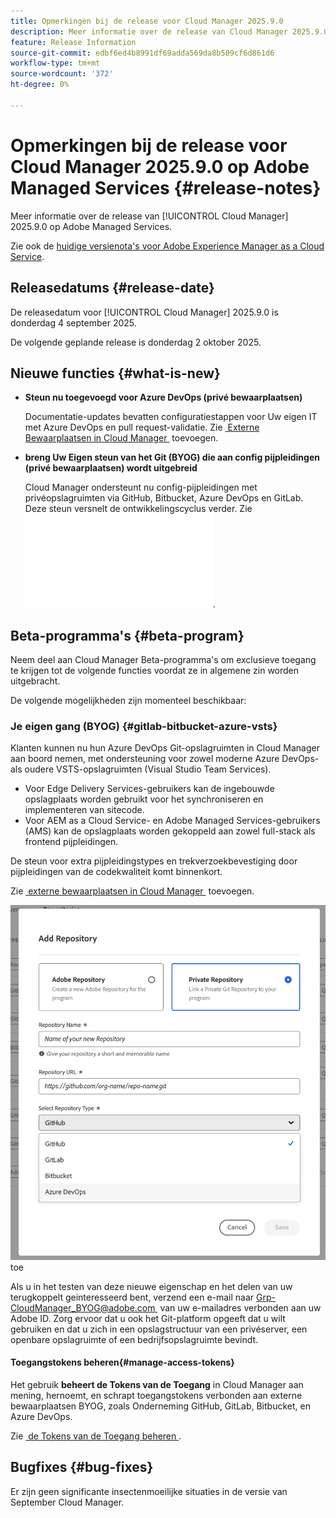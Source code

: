 ```yaml
---
title: Opmerkingen bij de release voor Cloud Manager 2025.9.0
description: Meer informatie over de release van Cloud Manager 2025.9.0 op Adobe Managed Services.
feature: Release Information
source-git-commit: edbf6ed4b8991df69adda569da8b509cf6d861d6
workflow-type: tm+mt
source-wordcount: '372'
ht-degree: 0%

---
```


# Opmerkingen bij de release voor Cloud Manager 2025.9.0 op Adobe Managed Services {#release-notes}

<!-- RELEASE WIKI  https://wiki.corp.adobe.com/display/DMSArchitecture/Cloud+Manager+2025.04.0+Release -->

Meer informatie over de release van [!UICONTROL Cloud Manager] 2025.9.0 op Adobe Managed Services.

Zie ook de [&#x200B; huidige versienota&#39;s voor Adobe Experience Manager as a Cloud Service &#x200B;](https://experienceleague.adobe.com/en/docs/experience-manager-cloud-service/content/release-notes/home).

## Releasedatums {#release-date}

De releasedatum voor [!UICONTROL Cloud Manager] 2025.9.0 is donderdag 4 september 2025.

<!-- There are no significant new features or bug fixes in the May Cloud Manager release. -->

De volgende geplande release is donderdag 2 oktober 2025.

<!-- SAVE FOR FUTURE POSSIBLE USE There are no significant new features or bug fixes in the May Cloud Manager release. -->


## Nieuwe functies {#what-is-new}

* **Steun nu toegevoegd voor Azure DevOps (privé bewaarplaatsen)**

  Documentatie-updates bevatten configuratiestappen voor Uw eigen IT met Azure DevOps en pull request-validatie. Zie [&#x200B; Externe Bewaarplaatsen in Cloud Manager &#x200B;](/help/managing-code/external-repositories.md) toevoegen.

* **breng Uw Eigen steun van het Git (BYOG) die aan config pijpleidingen (privé bewaarplaatsen) wordt uitgebreid**

  Cloud Manager ondersteunt nu config-pijpleidingen met privéopslagruimten via GitHub, Bitbucket, Azure DevOps en GitLab. Deze steun versnelt de ontwikkelingscyclus verder. Zie ![&#x200B; de Controles van het Verzoek van de Trek voor Privé Bewaarplaatsen &#x200B;](/help/managing-code/github-check-config.md).

## Beta-programma&#39;s {#beta-program}

Neem deel aan Cloud Manager Beta-programma&#39;s om exclusieve toegang te krijgen tot de volgende functies voordat ze in algemene zin worden uitgebracht.

De volgende mogelijkheden zijn momenteel beschikbaar:


### Je eigen gang (BYOG) {#gitlab-bitbucket-azure-vsts}

<!-- BOTH CS & AMS -->

Klanten kunnen nu hun Azure DevOps Git-opslagruimten in Cloud Manager aan boord nemen, met ondersteuning voor zowel moderne Azure DevOps- als oudere VSTS-opslagruimten (Visual Studio Team Services).

* Voor Edge Delivery Services-gebruikers kan de ingebouwde opslagplaats worden gebruikt voor het synchroniseren en implementeren van sitecode.
* Voor AEM as a Cloud Service- en Adobe Managed Services-gebruikers (AMS) kan de opslagplaats worden gekoppeld aan zowel full-stack als frontend pijpleidingen.

De steun voor extra pijpleidingstypes en trekverzoekbevestiging door pijpleidingen van de codekwaliteit komt binnenkort.

Zie [&#x200B; externe bewaarplaatsen in Cloud Manager &#x200B;](/help/managing-code/external-repositories.md) toevoegen.

![&#x200B; voeg de dialoogdoos van de Bewaarplaats &#x200B;](/help/release-notes/assets/azure-repo.png) toe

Als u in het testen van deze nieuwe eigenschap en het delen van uw terugkoppelt geinteresseerd bent, verzend een e-mail naar [&#x200B; Grp-CloudManager_BYOG@adobe.com &#x200B;](mailto:grp-cloudmanager_byog@adobe.com) van uw e-mailadres verbonden aan uw Adobe ID. Zorg ervoor dat u ook het Git-platform opgeeft dat u wilt gebruiken en dat u zich in een opslagstructuur van een privéserver, een openbare opslagruimte of een bedrijfsopslagruimte bevindt.

#### Toegangstokens beheren{#manage-access-tokens}

Het gebruik **beheert de Tokens van de Toegang** in Cloud Manager aan mening, hernoemt, en schrapt toegangstokens verbonden aan externe bewaarplaatsen BYOG, zoals Onderneming GitHub, GitLab, Bitbucket, en Azure DevOps.

Zie [&#x200B; de Tokens van de Toegang beheren &#x200B;](/help/managing-code/manage-access-tokens.md).

<!-- If you are interested in testing this new feature and sharing your feedback, send an email to [Grp-CloudManager_BYOG@adobe.com](mailto:grp-cloudmanager_byog@adobe.com) from your email address associated with your Adobe ID. -->

## Bugfixes {#bug-fixes}

Er zijn geen significante insectenmoeilijke situaties in de versie van September Cloud Manager.

<!--
Known Issues {#known-issues}

* A -->
